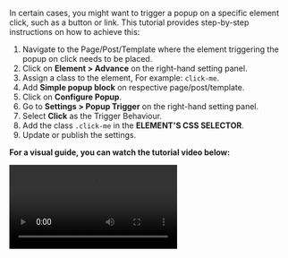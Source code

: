 In certain cases, you might want to trigger a popup on a specific element click, such as a button or link. This tutorial provides step-by-step instructions on how to achieve this:

1. Navigate to the Page/Post/Template where the element triggering the popup on click needs to be placed.
2. Click on **Element > Advance** on the right-hand setting panel.
3. Assign a class to the element, For example: `click-me`.
4. Add **Simple popup block** on respective  page/post/template.
5. Click on **Configure Popup**.
6. Go to **Settings > Popup Trigger** on the right-hand setting panel.
7. Select **Click** as the Trigger Behaviour.
8. Add the class `.click-me` in the **ELEMENT'S CSS SELECTOR**.
9. Update or publish the settings.

**For a visual guide, you can watch the tutorial video below:**

![type:video](video/trigger-on-click-tutorial.mp4)